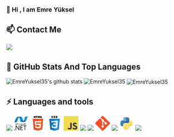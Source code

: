 ### 👋 Hi , I am Emre Yüksel 

## 📫 Contact Me
<a href="https://www.linkedin.com/in/emre-y%C3%BCksel-0905b0212/"><img src="https://img.icons8.com/fluency/48/null/linkedin.png"/></a>

## 🔭 GitHub Stats And Top Languages 
<p float="center">
  <img  src="https://github-readme-stats.vercel.app/api?username=EmreYuksel35&show_icons=true&count_private=true&hide=contribs,issues" alt="EmreYuksel35's github stats" />
  <img src="https://github-readme-stats.vercel.app/api/top-langs?username=EmreYuksel35&show_icons=true&locale=en&layout=compact" alt="EmreYuksel35" />
  <img align="center" src="https://github-readme-streak-stats.herokuapp.com/?user=EmreYuksel35" alt="EmreYuksel35" />
</p>

## ⚡ Languages and tools

<p align="left">
  <img src="https://img.icons8.com/ios-filled/40/000000/c-sharp-logo.png"/>
  <img src="https://raw.githubusercontent.com/devicons/devicon/master/icons/dot-net/dot-net-original-wordmark.svg" width="40" height="40" /> 
  <img src="https://raw.githubusercontent.com/devicons/devicon/master/icons/html5/html5-original-wordmark.svg" width="40" height="40" />
  <img src="https://raw.githubusercontent.com/devicons/devicon/master/icons/css3/css3-original-wordmark.svg" width="40" height="40" />
  <img src="https://raw.githubusercontent.com/devicons/devicon/master/icons/javascript/javascript-original.svg" width="40" height="40" style="max-width: 100%;">
  <img src="https://img.icons8.com/color/40/null/microsoft-sql-server.png"/>
  <img src="https://img.icons8.com/external-flaticons-lineal-color-flat-icons/40/null/external-sql-computer-programming-flaticons-lineal-color-flat-icons.png"/>
  <img src="https://raw.githubusercontent.com/devicons/devicon/master/icons/git/git-original.svg" width="40" height="40" />
  <img src="https://img.icons8.com/glyph-neue/40/null/github.png"/>
  <img src="https://raw.githubusercontent.com/devicons/devicon/master/icons/python/python-original.svg" width="40" height="40" />
  <img src="https://img.icons8.com/fluency/40/null/arduino.png"/>
</p>
  <!--
**EmreYuksel35/EmreYuksel35** is a ✨ _special_ ✨ repository because its `README.md` (this file) appears on your GitHub profile.

Here are some ideas to get you started:

- 🔭 I’m currently working on ...
- 🌱 I’m currently learning ...
- 👯 I’m looking to collaborate on ...
- 🤔 I’m looking for help with ...
- 💬 Ask me about ...
- 📫 How to reach me: ...
- 😄 Pronouns: ...
- ⚡ Fun fact: ...
-->
